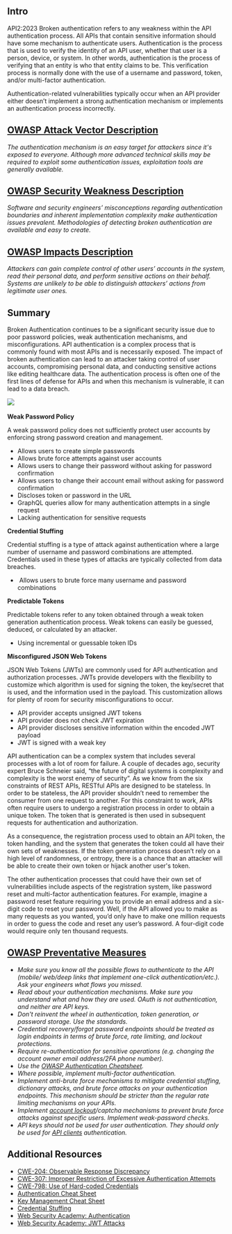 ## Intro

API2:2023 Broken authentication refers to any weakness within the API authentication process. All APIs that contain sensitive information should have some mechanism to authenticate users. Authentication is the process that is used to verify the identity of an API user, whether that user is a person, device, or system. In other words, authentication is the process of verifying that an entity is who that entity claims to be. This verification process is normally done with the use of a username and password, token, and/or multi-factor authentication.

Authentication-related vulnerabilities typically occur when an API provider either doesn’t implement a strong authentication mechanism or implements an authentication process incorrectly.

## [OWASP Attack Vector Description](https://owasp.org/API-Security/editions/2023/en/0xa2-broken-authentication/)

_The authentication mechanism is an easy target for attackers since it's exposed to everyone. Although more advanced technical skills may be required to exploit some authentication issues, exploitation tools are generally available._

## [OWASP Security Weakness Description](https://owasp.org/API-Security/editions/2023/en/0xa2-broken-authentication/)

_Software and security engineers’ misconceptions regarding authentication boundaries and inherent implementation complexity make authentication issues prevalent. Methodologies of detecting broken authentication are available and easy to create._

## [OWASP Impacts Description](https://owasp.org/API-Security/editions/2023/en/0xa2-broken-authentication/)

_Attackers can gain complete control of other users’ accounts in the system, read their personal data, and perform sensitive actions on their behalf. Systems are unlikely to be able to distinguish attackers’ actions from legitimate user ones._

## Summary

Broken Authentication continues to be a significant security issue due to poor password policies, weak authentication mechanisms, and misconfigurations. API authentication is a complex process that is commonly found with most APIs and is necessarily exposed. The impact of broken authentication can lead to an attacker taking control of user accounts, compromising personal data, and conducting sensitive actions like editing healthcare data. The authentication process is often one of the first lines of defense for APIs and when this mechanism is vulnerable, it can lead to a data breach. 

![](https://kajabi-storefronts-production.kajabi-cdn.com/kajabi-storefronts-production/site/2147573912/products/BROE3AStTqWI3C73sAHK_classicauth5.PNG) 

**Weak Password Policy**

A weak password policy does not sufficiently protect user accounts by enforcing strong password creation and management.

- Allows users to create simple passwords
- Allows brute force attempts against user accounts
- Allows users to change their password without asking for password confirmation
- Allows users to change their account email without asking for password confirmation
- Discloses token or password in the URL
- GraphQL queries allow for many authentication attempts in a single request
- Lacking authentication for sensitive requests

**Credential Stuffing**

Credential stuffing is a type of attack against authentication where a large number of username and password combinations are attempted. Credentials used in these types of attacks are typically collected from data breaches. 

-  Allows users to brute force many username and password combinations

**Predictable Tokens**

Predictable tokens refer to any token obtained through a weak token generation authentication process. Weak tokens can easily be guessed, deduced, or calculated by an attacker.

- Using incremental or guessable token IDs

**Misconfigured JSON Web Tokens**

JSON Web Tokens (JWTs) are commonly used for API authentication and authorization processes. JWTs provide developers with the flexibility to customize which algorithm is used for signing the token, the key/secret that is used, and the information used in the payload. This customization allows for plenty of room for security misconfigurations to occur.

- API provider accepts unsigned JWT tokens
- API provider does not check JWT expiration
- API provider discloses sensitive information within the encoded JWT payload
- JWT is signed with a weak key

API authentication can be a complex system that includes several processes with a lot of room for failure. A couple of decades ago, security expert Bruce Schneier said, “the future of digital systems is complexity and complexity is the worst enemy of security”. As we know from the six constraints of REST APIs, RESTful APIs are designed to be stateless. In order to be stateless, the API provider shouldn’t need to remember the consumer from one request to another. For this constraint to work, APIs often require users to undergo a registration process in order to obtain a unique token. The token that is generated is then used in subsequent requests for authentication and authorization.

As a consequence, the registration process used to obtain an API token, the token handling, and the system that generates the token could all have their own sets of weaknesses. If the token generation process doesn’t rely on a high level of randomness, or entropy, there is a chance that an attacker will be able to create their own token or hijack another user's token.

The other authentication processes that could have their own set of vulnerabilities include aspects of the registration system, like password reset and multi-factor authentication features. For example, imagine a password reset feature requiring you to provide an email address and a six-digit code to reset your password. Well, if the API allowed you to make as many requests as you wanted, you’d only have to make one million requests in order to guess the code and reset any user’s password. A four-digit code would require only ten thousand requests.

## [OWASP Preventative Measures](https://owasp.org/API-Security/editions/2023/en/0xa2-broken-authentication/)

- _Make sure you know all the possible flows to authenticate to the API (mobile/ web/deep links that implement one-click authentication/etc.). Ask your engineers what flows you missed._
- _Read about your authentication mechanisms. Make sure you understand what and how they are used. OAuth is not authentication, and neither are API keys._
- _Don't reinvent the wheel in authentication, token generation, or password storage. Use the standards._
- _Credential recovery/forgot password endpoints should be treated as login endpoints in terms of brute force, rate limiting, and lockout protections._
- _Require re-authentication for sensitive operations (e.g. changing the account owner email address/2FA phone number)._
- _Use the [OWASP Authentication Cheatsheet](https://cheatsheetseries.owasp.org/cheatsheets/Authentication_Cheat_Sheet.html)._
- _Where possible, implement multi-factor authentication._
- _Implement anti-brute force mechanisms to mitigate credential stuffing, dictionary attacks, and brute force attacks on your authentication endpoints. This mechanism should be stricter than the regular rate limiting mechanisms on your APIs._
- _Implement [account lockout](https://owasp.org/www-project-web-security-testing-guide/latest/4-Web_Application_Security_Testing/04-Authentication_Testing/03-Testing_for_Weak_Lock_Out_Mechanism(OTG-AUTHN-003))/captcha mechanisms to prevent brute force attacks against specific users. Implement weak-password checks._
- _API keys should not be used for user authentication. They should only be used for [API clients](https://cloud.google.com/endpoints/docs/openapi/when-why-api-key) authentication._

## Additional Resources

- [CWE-204: Observable Response Discrepancy](https://cwe.mitre.org/data/definitions/204.html)
- [CWE-307: Improper Restriction of Excessive Authentication Attempts](https://cwe.mitre.org/data/definitions/307.html)
- [CWE-798: Use of Hard-coded Credentials](https://cwe.mitre.org/data/definitions/798.html)
- [Authentication Cheat Sheet](https://cheatsheetseries.owasp.org/cheatsheets/Authentication_Cheat_Sheet.html)
- [Key Management Cheat Sheet](https://cheatsheetseries.owasp.org/cheatsheets/Key_Management_Cheat_Sheet.html)
- [Credential Stuffing](https://owasp.org/www-community/attacks/Credential_stuffing)
- [Web Security Academy: Authentication](https://portswigger.net/web-security/authentication)
- [Web Security Academy: JWT Attacks](https://portswigger.net/web-security/jwt)